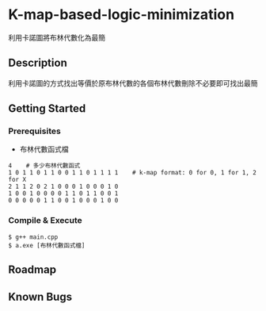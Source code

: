 # K-map-based-logic-minimization
利用卡諾圖將布林代數化為最簡
## Description
利用卡諾圖的方式找出等價於原布林代數的各個布林代數刪除不必要即可找出最簡
## Getting Started

### Prerequisites
* 布林代數函式檔
```
4    # 多少布林代數函式
1 0 1 1 0 1 1 0 0 1 1 0 1 1 1 1    # k-map format: 0 for 0, 1 for 1, 2 for X
2 1 1 2 0 2 1 0 0 0 1 0 0 0 1 0
1 0 0 1 0 0 0 0 1 1 0 1 1 0 0 1
0 0 0 0 0 1 1 0 0 1 0 0 0 1 0 0 
```
### Compile & Execute
``` 
$ g++ main.cpp
$ a.exe [布林代數函式檔]
```
## Roadmap

## Known Bugs

